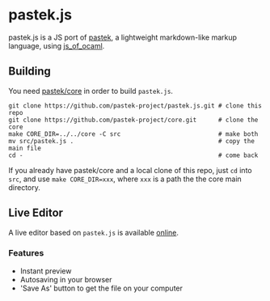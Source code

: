 # pastek.js

pastek.js is a JS port of [pastek][org], a lightweight markdown-like markup
language, using [js\_of\_ocaml][jsofo].

## Building

You need [pastek/core][core] in order to build `pastek.js`.

```
git clone https://github.com/pastek-project/pastek.js.git # clone this repo
git clone https://github.com/pastek-project/core.git      # clone the core
make CORE_DIR=../../core -C src                           # make both
mv src/pastek.js .                                        # copy the main file
cd -                                                      # come back
```

If you already have pastek/core and a local clone of this repo, just `cd` into
`src`, and use `make CORE_DIR=xxx`, where `xxx` is a path the the core main
directory.

## Live Editor

A live editor based on `pastek.js` is available [online][liveeditor].

### Features

* Instant preview
* Autosaving in your browser
* 'Save As' button to get the file on your computer

[org]: https://github.com/pastek-project
[core]: https://github.com/pastek-project/core
[liveeditor]: http://www.pastek-project.org/pastek.js
[jsofo]: http://ocsigen.org/js_of_ocaml/
